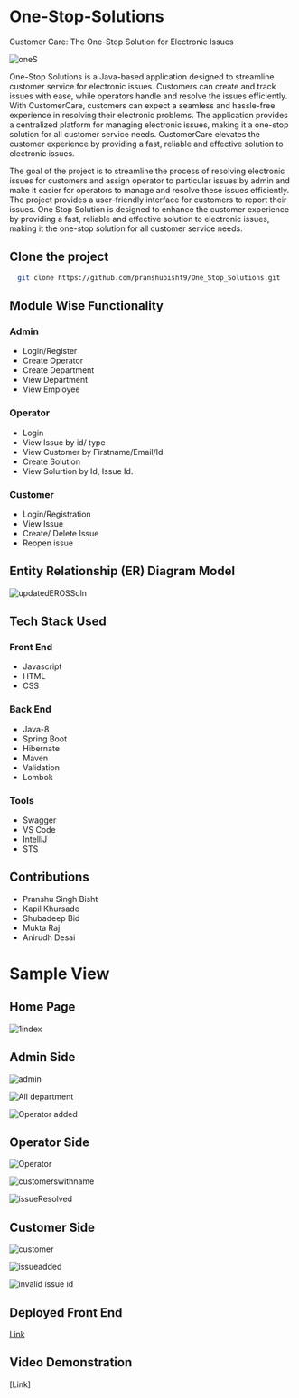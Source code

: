 # One-Stop-Solutions

Customer Care: The One-Stop Solution for Electronic Issues

![oneS](https://user-images.githubusercontent.com/106018070/215494145-d04ee39b-58cd-4af0-adc6-fa21444f4f49.png)


One-Stop Solutions is a Java-based application designed to streamline customer service for electronic issues. Customers can create and track issues with ease, while operators handle and resolve the issues efficiently. With CustomerCare, customers can expect a seamless and hassle-free experience in resolving their electronic problems. The application provides a centralized platform for managing electronic issues, making it a one-stop solution for all customer service needs. CustomerCare elevates the customer experience by providing a fast, reliable and effective solution to electronic issues.

The goal of the project is to streamline the process of resolving electronic issues for customers and assign operator to particular issues by admin and make it easier for operators to manage and resolve these issues efficiently. The project provides a user-friendly interface for customers to report their issues. One Stop Solution is designed to enhance the customer experience by providing a fast, reliable and effective solution to electronic issues, making it the one-stop solution for all customer service needs.

## Clone the project

```bash
  git clone https://github.com/pranshubisht9/One_Stop_Solutions.git
```

## Module Wise Functionality

### Admin 
* Login/Register
* Create Operator
* Create Department
* View Department
* View Employee

### Operator
* Login
* View Issue by id/ type
* View Customer by Firstname/Email/Id
* Create Solution
* View Solurtion by Id, Issue Id.

### Customer
* Login/Registration
* View Issue
* Create/ Delete Issue
* Reopen issue


## Entity Relationship (ER) Diagram Model

![updatedEROSSoln](https://user-images.githubusercontent.com/106018070/215487357-b4d5afda-0d99-4f13-836c-a3f3a59659a4.png)



## Tech Stack Used

### Front End
* Javascript
* HTML
* CSS

### Back End
* Java-8
* Spring Boot
* Hibernate
* Maven
* Validation
* Lombok

### Tools
* Swagger
* VS Code
* IntelliJ
* STS

## Contributions

* Pranshu Singh Bisht
* Kapil Khursade
* Shubadeep Bid
* Mukta Raj
* Anirudh Desai

# Sample View

## Home Page
![1index](https://user-images.githubusercontent.com/106018070/215519358-e3e438d8-f496-4ea3-bef7-930021acdff1.png)

## Admin Side
![admin](https://user-images.githubusercontent.com/106018070/215519532-3f6e42de-8d8e-4fa8-b2bd-7c97562e3d3a.png)

![All department](https://user-images.githubusercontent.com/106018070/215520659-5cce0e18-8040-4d90-9c6b-b31b3d83969e.png)


![Operator added](https://user-images.githubusercontent.com/106018070/215520742-28528408-92de-479c-b830-8cd7c534d554.png)



## Operator Side
![Operator](https://user-images.githubusercontent.com/106018070/215519784-6dd4f37e-dfaa-43e4-90f1-04bd89560c0c.png)

![customerswithname](https://user-images.githubusercontent.com/106018070/215525636-64217104-2ec6-41f4-990b-0d2b163904c5.png)



![issueResolved](https://user-images.githubusercontent.com/106018070/215525683-87d3fd39-8944-4d31-8c57-af73b7c918d5.png)




## Customer Side
![customer](https://user-images.githubusercontent.com/106018070/215520056-fef14638-a4a6-45a8-a45b-8b8b28ac545f.png)

![issueadded](https://user-images.githubusercontent.com/106018070/215520127-4e6f6c5e-1a9f-4f28-bb36-6f82d23002ec.png)


![invalid issue id](https://user-images.githubusercontent.com/106018070/215525428-a78b5b4f-1654-4193-9bfd-ffa501717119.png)



## Deployed Front End

[Link](https://musical-treacle-054b23.netlify.app/)

## Video Demonstration

[Link]
